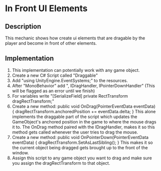 # In Front UI Elements
## Description
This mechanic shows how create ui elements that are dragable by the player and become in front of other elements.

## Implementation
1. This implementation can potentially work with any game object.
2. Create a new C# Script called "Draggable"
3. Add "using UnityEngine.EventSystems;" to the resources.
4. After "MonoBehavior" add ", IDragHandler, IPointerDownHandler" (This will be flagged as an error until we finish)
5. For variables write "[SerializeField] private RectTransform dragRectTransform;"
6. Create a new method:
public void OnDrag(PointerEventData eventData)
    {
        dragRectTransform.anchoredPosition += eventData.delta;
    }
This alone implements the draggable part of the script which updates the GameObject's anchored position in the game to where the mouse drags it to.
The OnDrag method paired with the IDragHandler, makes it so this method gets called whenever the user tries to drag the mouse.
7. Create a new method: 
public void OnPointerDown(PointerEventData eventData)
    {
        dragRectTransform.SetAsLastSibling();
    }
This makes it so the current object being dragged gets brought up to the front of the window.
8. Assign this script to any game object you want to drag and make sure you assign the dragRectTransform to that object.